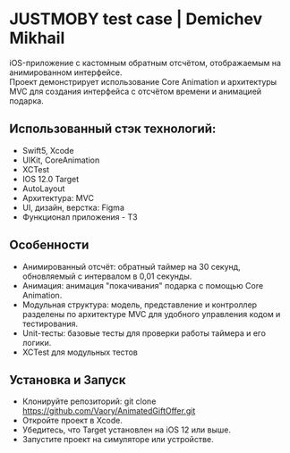 # JUSTMOBY test case | Demichev Mikhail
iOS-приложение с кастомным обратным отсчётом, отображаемым на анимированном интерфейсе.                                         
Проект демонстрирует использование Core Animation и архитектуры MVC для создания интерфейса с отсчётом времени и анимацией подарка.

## Использованный стэк технологий:
- Swift5, Xcode
- UIKit, CoreAnimation
- XCTest
- IOS 12.0 Target
- AutoLayout
- Архитектура: MVC
- UI, дизайн, верстка: Figma
- Функционал приложения - ТЗ

## Особенности
- Анимированный отсчёт: обратный таймер на 30 секунд, обновляемый с интервалом в 0,01 секунды.
- Анимация: анимация "покачивания" подарка с помощью Core Animation.
- Модульная структура: модель, представление и контроллер разделены по архитектуре MVC для удобного управления кодом и тестирования.
- Unit-тесты: базовые тесты для проверки работы таймера и его логики.
- XCTest для модульных тестов

## Установка и Запуск
- Клонируйте репозиторий: git clone https://github.com/Vaory/AnimatedGiftOffer.git
- Откройте проект в Xcode.
- Убедитесь, что Target установлен на iOS 12 или выше.
- Запустите проект на симуляторе или устройстве.
